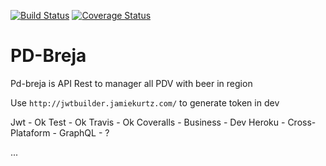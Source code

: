 [![Build Status](https://travis-ci.org/eHattori/pd-breja.svg?branch=master)](https://travis-ci.org/eHattori/pd-breja)
[![Coverage Status](https://coveralls.io/repos/github/eHattori/pd-breja/badge.svg?branch=master)](https://coveralls.io/github/eHattori/pd-breja?branch=master)


# PD-Breja

Pd-breja is API Rest to manager all PDV with beer in region 

Use `http://jwtbuilder.jamiekurtz.com/` to generate token in dev

<!-- https://shapeshed.com/writing-cross-platform-node/ -->

Jwt - Ok
Test - Ok
Travis - Ok
Coveralls -
Business - Dev
Heroku - 
Cross-Plataform - 
GraphQL - ? 

...